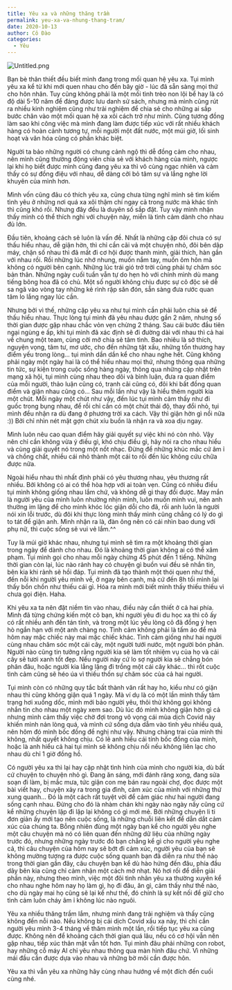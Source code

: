 ```yaml
---
title: Yêu xa và những thăng trầm
permalink: yeu-xa-va-nhung-thang-tram/
date: 2020-10-13
author: Cô Đào
categories:
  - Yêu
---
```


![Untitled.png](https://prod-files-secure.s3.us-west-2.amazonaws.com/1c35bcdc-42a4-44e8-9d9c-01e2d858c279/70338c1e-c76c-4fd4-8742-ada3a8799bb1/Untitled.png?X-Amz-Algorithm=AWS4-HMAC-SHA256&X-Amz-Content-Sha256=UNSIGNED-PAYLOAD&X-Amz-Credential=AKIAT73L2G45HZZMZUHI%2F20240313%2Fus-west-2%2Fs3%2Faws4_request&X-Amz-Date=20240313T024322Z&X-Amz-Expires=3600&X-Amz-Signature=1a70872e3e7e22d4265f91ef6573fe04e13850f864455bf75dbee55a717740d1&X-Amz-SignedHeaders=host&x-id=GetObject)


Bạn bè thân thiết đều biết mình đang trong mối quan hệ yêu xa. Tụi mình yêu xa kể từ khi mới quen nhau cho đến bây giờ - lúc đã sẵn sàng mọi thứ cho hôn nhân. Tuy cũng không phải là một mối tình trèo non lội bể hay là có độ dài 5-10 năm để đáng được lưu danh sử sách, nhưng mà mình cũng rút ra nhiều kinh nghiệm cũng như trải nghiệm để chia sẻ cho những ai sắp bước chân vào một mối quan hệ xa xôi cách trở như mình. Cũng tương đồng làm sao khi công việc mà mình đang làm được tiếp xúc với rất nhiều khách hàng có hoàn cảnh tương tự, mỗi người một đất nước, một múi giờ, lối sinh hoạt và văn hóa cũng có phần khác biệt.


Người ta bảo những người có chung cảnh ngộ thì dễ đồng cảm cho nhau, nên mình cũng thường động viên chia sẻ với khách hàng của mình, ngược lại khi họ biết được mình cũng đang yêu xa thì vô cùng ngạc nhiên và cảm thấy có sự đồng điệu với nhau, dễ dàng cởi bỏ tâm sự và lắng nghe lời khuyên của mình hơn.


Mình vốn cũng đâu có thích yêu xa, cũng chưa từng nghĩ mình sẽ tìm kiếm tình yêu ở những nơi quá xa xôi thậm chí ngay cả trong nước mà khác tỉnh thì cũng khó rồi. Nhưng đây đều là duyên số sắp đặt. Tuy vậy mình nhận thấy mình có thể thích nghi với chuyện này, miễn là tình cảm dành cho nhau đủ lớn.


Đầu tiên, khoảng cách sẽ luôn là vấn đề. Nhất là những cặp đôi chưa có sự thấu hiểu nhau, dễ giận hờn, thì chỉ cần cãi vả một chuyện nhỏ, đôi bên dập máy, chặn số nhau thì đã mất đi cơ hội được thanh minh, giải thích, hàn gắn với nhau rồi. Rồi những lúc nhớ nhung, muốn nắm tay,  muốn ôm hôn mà không có người bên cạnh. Những lúc trái gió trở trời cũng phải tự chăm sóc bản thân. Những ngày cuối tuần vẫn tự do hẹn hò với chính mình dù mang tiếng bông hoa đã có chủ. Một số người không chịu được sự cô độc sẽ dễ sa ngã vào vòng tay những kẻ rình rập săn đón, sẵn sàng đưa rước quan tâm lo lắng ngay lúc cần.


Nhưng bởi vì thế, những cặp yêu xa như tụi mình cần phải luôn chia sẻ để thấu hiểu nhau. Thực lòng tụi mình đã yêu nhau được gần 2 năm, nhưng số thời gian được gặp nhau chắc vỏn vẹn chừng 2 tháng. Sau cái bước đầu tiên ngại ngùng e ấp, khi tụi mình đã xác định sẽ đi đường dài với nhau thì cả hai về chung một team, cùng cởi mở chia sẻ tâm tình. Bao nhiêu là sở thích, nguyện vọng, tâm tư, mơ ước, cho đến những tật xấu, những tổn thương hay điểm yếu trong lòng... tụi mình dần dần kể cho nhau nghe hết. Cũng không phải ngày một ngày hai là có thể hiểu nhau mọi thứ, nhưng thông qua những tin tức, sự kiện trong cuộc sống hàng ngày, thông qua những cập nhật trên mạng xã hội, tụi mình cùng nhau theo dõi và bình luận, đưa ra quan điểm của mỗi người, thảo luận cũng có, tranh cãi cũng có, đôi khi bất đồng quan điểm và giận nhau cũng có... Sau mỗi lần như vậy là hiểu thêm người kia một chút. Mỗi ngày một chút như vậy, đến lúc tụi mình cảm thấy như đi guốc trong bụng nhau, để rồi chỉ cần có một chút thái độ, thay đổi nhỏ, tụi mình đều nhận ra dù đang ở phương trời xa cách. Vậy thì giận hờn gì nổi nữa :)) Bởi chỉ nhìn nét mặt gợn chút xíu buồn là nhận ra và xoa dịu ngay.


Mình luôn nêu cao quan điểm hãy giải quyết sự việc khi nó còn nhỏ. Vậy nên chỉ cần không vừa ý điều gì, khó chịu điều gì, hãy nói ra cho nhau hiểu và cùng giải quyết nó trong một nốt nhạc. Đừng để những khúc mắc cứ âm ỉ và chồng chất, nhiều cái nhỏ thành một cái to rồi đến lúc không cứu chữa được nữa.


Ngoài hiểu nhau thì nhất định phải có yêu thương nhau, yêu thương rất nhiều. Bởi không có ai có thể hòa hợp với ai toàn vẹn. Cũng có nhiều điều tụi mình không giống nhau lắm chứ, và không dễ gì thay đổi được. May mắn là người yêu của mình luôn nhường nhịn mình, luôn muốn mình vui, nên anh thường im lặng để cho mình khóc lóc giận dỗi cho đã, rồi anh luôn là người nói xin lỗi trước, dù đôi khi thực lòng mình thấy mình cũng chẳng có lý do gì to tát để giận anh. Mình nhận ra là, đàn ông nên có cái nhìn bao dung với phụ nữ, thì cuộc sống sẽ vui vẻ lắm.^^


Tuy là múi giờ khác nhau, nhưng tụi mình sẽ tìm ra một khoảng thời gian trong ngày để dành cho nhau. Đó là khoảng thời gian không ai có thể xâm phạm. Tụi mình gọi cho nhau mỗi ngày chừng 45 phút đến 1 tiếng. Những thời gian còn lại, lúc nào rảnh hay có chuyện gì buồn vui đều sẽ nhắn tin, bên kia khi rảnh sẽ hồi đáp. Tụi mình đã tạo thành một thói quen như thế, đến nỗi khi người yêu mình về, ở ngay bên cạnh, mà cứ đến 8h tối mình lại thấy bồn chồn như thiếu cái gì. Hóa ra mình mới biết mình thấy thiếu thiếu vì chưa gọi điện. Haha.


Khi yêu xa ta nên đặt niềm tin vào nhau, điều này cần thiết ở cả hai phía. Mình đã từng chứng kiến một cô bạn, khi người yêu đi du học xa thì cô ấy có rất nhiều anh đến tán tỉnh, và trong một lúc yếu lòng cô đã đồng ý hẹn hò ngắn hạn với một anh chàng nọ. Tình cảm không phải là tấm áo để mà hôm nay mặc chiếc này mai mặc chiếc khác. Tình cảm giống như hai người cùng nhau chăm sóc một cái cây, một người tưới nước, một người bón phân. Người nào cũng tin tưởng rằng người kia sẽ làm tốt nhiệm vụ của họ và cái cây sẽ tươi xanh tốt đẹp. Nếu người này cứ lo sợ người kia sẽ chẳng bón phân đâu, hoặc người kia lẳng lặng đi trồng một cái cây khác... thì rốt cuộc tình cảm cũng sẽ héo úa vì thiếu thốn sự chăm sóc của cả hai người.


Tụi mình còn có những quy tắc bất thành văn rất hay ho, kiểu như có giận nhau thì cũng không giận quá 1 ngày. Mà ví dụ là có một lần mình thấy tâm trạng hơi xuống dốc, mình mới bảo người yêu, thôi thử không gọi không nhắn tin cho nhau một ngày xem sao. Dù lúc đó mình không giận hờn gì cả nhưng mình cảm thấy việc chờ đợi trong vô vọng cái mùa dịch Covid này khiến mình nản lòng quá, và mình cứ sống dựa dẫm vào tình yêu nhiều quá, nên hôm đó mình bốc đồng đề nghị như vậy. Nhưng chàng trai của mình thì không, nhất quyết không chịu. Có lẽ anh hiểu cái tính bốc đồng của mình, hoặc là anh hiểu cả hai tụi mình sẽ không chịu nổi nếu không liên lạc cho nhau dù chỉ 1 giờ đồng hồ.


Có người yêu xa thì lại hay cập nhật tình hình của mình cho người kia, dù bất cứ chuyện to chuyện nhỏ gì. Đang ăn sáng, mới đánh răng xong, đang sửa soạn đi làm, bị mắc mưa, tức giận con mẹ bán rau ngoài chợ, đọc được một bài viết hay, chuyện xảy ra trong gia đình, cảm xúc của mình với những thứ xung quanh... Đó là một cách rất tuyệt vời để cảm giác như hai người đang sống cạnh nhau. Đừng cho đó là nhàm chán khi ngày nào ngày nấy cũng cứ kể những chuyện lặp đi lặp lại không có gì mới mẻ. Bởi những chuyện li ti đơn giản ấy mới tạo nên cuộc sống, là những chuỗi liên kết để dẫn dắt cảm xúc của chúng ta. Bỗng nhiên đùng một ngày bạn kể cho người yêu nghe một câu chuyện mà nó có liên quan đến những dữ liệu của những ngày trước đó, nhưng những ngày trước đó bạn chẳng kể gì cho người yêu nghe cả, thì câu chuyện của hôm nay sẽ bớt đi cảm xúc, người yêu của bạn sẽ không mường tượng ra được cuộc sống quanh bạn đã diễn ra như thế nào trong thời gian gần đây, câu chuyện bạn kể dù hào hứng đến đâu, phía đầu dây bên kia cũng chỉ cảm nhận một cách mờ nhạt.  Nó hơi rối để diễn giải phần này, nhưng theo mình, việc một đôi tình nhân yêu xa thường xuyên kể cho nhau nghe hôm nay họ làm gì, họ đi đâu, ăn gì, cảm thấy như thế nào, cho dù ngày mai họ cũng sẽ lại kể như thế, đó chính là sự kết nối để giữ cho tình cảm luôn cháy âm ỉ không lúc nào nguôi.


Yêu xa nhiều thăng trầm lắm, nhưng mình đang trải nghiệm và thấy cũng không đến nỗi nào. Nếu không bị cái dịch Covid xấu xa này, thì chỉ cần người yêu mình 3-4 tháng về thăm mình một lần, rồi tiếp tục yêu xa cũng được. Không nên để khoảng cách thời gian quá lâu, nếu có cơ hội vẫn nên gặp nhau, tiếp xúc thân mật vẫn tốt hơn.  Tụi mình đâu phải những con robot, hay những cỗ máy AI chỉ yêu nhau thông qua màn hình đâu chứ. Vì những mái đầu cần được dựa vào nhau và những bờ môi cần được hôn.


Yêu xa thì vẫn yêu xa những hãy cùng nhau hướng về một đích đến cuối cùng nhé.


